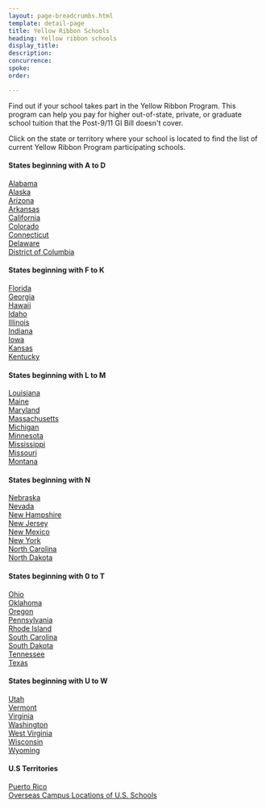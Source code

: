 ```yaml
---
layout: page-breadcrumbs.html
template: detail-page
title: Yellow Ribbon Schools
heading: Yellow ribbon schools
display_title: 
description: 
concurrence: 
spoke: 
order: 

---
```


<div class="va-introtext">

Find out if your school takes part in the Yellow Ribbon Program. This program can help you pay for higher out-of-state, private, or graduate school tuition that the Post-9/11 GI Bill doesn't cover.

</div>

Click on the state or territory where your school is located to find the list of current Yellow Ribbon Program participating schools.

#### States beginning with A to D

[Alabama](https://www.benefits.va.gov/gibill/yellow_ribbon/2018/states/al.asp)<br>
[Alaska](https://www.benefits.va.gov/gibill/yellow_ribbon/2018/states/ak.asp)<br>
[Arizona](https://www.benefits.va.gov/gibill/yellow_ribbon/2018/states/az.asp)<br>
[Arkansas](https://www.benefits.va.gov/gibill/yellow_ribbon/2018/states/ar.asp)<br>
[California](https://www.benefits.va.gov/gibill/yellow_ribbon/2018/states/ca.asp)<br>
[Colorado](https://www.benefits.va.gov/gibill/yellow_ribbon/2018/states/co.asp)<br>
[Connecticut](https://www.benefits.va.gov/gibill/yellow_ribbon/2018/states/ct.asp)<br>
[Delaware](https://www.benefits.va.gov/gibill/yellow_ribbon/2018/states/de.asp)<br>
[District of Columbia](https://www.benefits.va.gov/gibill/yellow_ribbon/2018/states/dc.asp)<br>

#### States beginning with F to K

[Florida](https://www.benefits.va.gov/gibill/yellow_ribbon/2018/states/fl.asp)<br>
[Georgia](https://www.benefits.va.gov/gibill/yellow_ribbon/2018/states/ga.asp)<br>
[Hawaii](https://www.benefits.va.gov/gibill/yellow_ribbon/2018/states/hi.asp)<br>
[Idaho](https://www.benefits.va.gov/gibill/yellow_ribbon/2018/states/id.asp)<br>
[Illinois](https://www.benefits.va.gov/gibill/yellow_ribbon/2018/states/il.asp)<br>
[Indiana](https://www.benefits.va.gov/gibill/yellow_ribbon/2018/states/in.asp)<br>
[Iowa](https://www.benefits.va.gov/gibill/yellow_ribbon/2018/states/ia.asp)<br>
[Kansas](https://www.benefits.va.gov/gibill/yellow_ribbon/2018/states/ks.asp)<br>
[Kentucky](https://www.benefits.va.gov/gibill/yellow_ribbon/2018/states/ky.asp)<br>


#### States beginning with L to M

[Louisiana](https://www.benefits.va.gov/gibill/yellow_ribbon/2018/states/la.asp)<br>
[Maine](https://www.benefits.va.gov/gibill/yellow_ribbon/2018/states/me.asp)<br>
[Maryland](https://www.benefits.va.gov/gibill/yellow_ribbon/2018/states/md.asp)<br>
[Massachusetts](https://www.benefits.va.gov/gibill/yellow_ribbon/2018/states/ma.asp)<br>
[Michigan](https://www.benefits.va.gov/gibill/yellow_ribbon/2018/states/mi.asp)<br>
[Minnesota](https://www.benefits.va.gov/gibill/yellow_ribbon/2018/states/mn.asp)<br>
[Mississippi](https://www.benefits.va.gov/gibill/yellow_ribbon/2018/states/ms.asp)<br>
[Missouri](https://www.benefits.va.gov/gibill/yellow_ribbon/2018/states/mo.asp)<br>
[Montana](https://www.benefits.va.gov/gibill/yellow_ribbon/2018/states/mt.asp)<br>

#### States beginning with N 

[Nebraska](https://www.benefits.va.gov/gibill/yellow_ribbon/2018/states/ne.asp)<br>
[Nevada](https://www.benefits.va.gov/gibill/yellow_ribbon/2018/states/nv.asp)<br>
[New Hampshire](https://www.benefits.va.gov/gibill/yellow_ribbon/2018/states/nh.asp)<br>
[New Jersey](https://www.benefits.va.gov/gibill/yellow_ribbon/2018/states/nj.asp)<br>
[New Mexico](https://www.benefits.va.gov/gibill/yellow_ribbon/2018/states/nm.asp)<br>
[New York](https://www.benefits.va.gov/gibill/yellow_ribbon/2018/states/ny.asp)<br>
[North Carolina](https://www.benefits.va.gov/gibill/yellow_ribbon/2018/states/nc.asp)<br>
[North Dakota](https://www.benefits.va.gov/gibill/yellow_ribbon/2018/states/nd.asp)<br>

#### States beginning with 0 to T

[Ohio](https://www.benefits.va.gov/gibill/yellow_ribbon/2018/states/oh.asp)<br>
[Oklahoma](https://www.benefits.va.gov/gibill/yellow_ribbon/2018/states/ok.asp)<br>
[Oregon](https://www.benefits.va.gov/gibill/yellow_ribbon/2018/states/or.asp)<br>
[Pennsylvania](https://www.benefits.va.gov/gibill/yellow_ribbon/2018/states/pa.asp)<br>
[Rhode Island](https://www.benefits.va.gov/gibill/yellow_ribbon/2018/states/ri.asp)<br>
[South Carolina](https://www.benefits.va.gov/gibill/yellow_ribbon/2018/states/sc.asp)<br>
[South Dakota](https://www.benefits.va.gov/gibill/yellow_ribbon/2018/states/sd.asp)<br>
[Tennessee](https://www.benefits.va.gov/gibill/yellow_ribbon/2018/states/tn.asp)<br>
[Texas](https://www.benefits.va.gov/gibill/yellow_ribbon/2018/states/tx.asp)<br>

#### States beginning with U to W

[Utah](https://www.benefits.va.gov/gibill/yellow_ribbon/2018/states/ut.asp)<br>
[Vermont](https://www.benefits.va.gov/gibill/yellow_ribbon/2018/states/vt.asp)<br>
[Virginia](https://www.benefits.va.gov/gibill/yellow_ribbon/2018/states/va.asp)<br>
[Washington](https://www.benefits.va.gov/gibill/yellow_ribbon/2018/states/wa.asp)<br>
[West Virginia](https://www.benefits.va.gov/gibill/yellow_ribbon/2018/states/wv.asp)<br>
[Wisconsin](https://www.benefits.va.gov/gibill/yellow_ribbon/2018/states/wi.asp)<br>
[Wyoming](https://www.benefits.va.gov/gibill/yellow_ribbon/2018/states/wy.asp)<br>

#### U.S Territories
[Puerto Rico](https://www.benefits.va.gov/gibill/yellow_ribbon/2018/states/pr.asp)<br>
[Overseas Campus Locations of U.S. Schools](https://www.benefits.va.gov/gibill/yellow_ribbon/2018/states/overseas.asp)<br>
